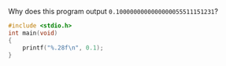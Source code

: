 Why does this program output `0.1000000000000000055511151231`?

```c
#include <stdio.h>
int main(void)
{
	printf("%.28f\n", 0.1);
}
```